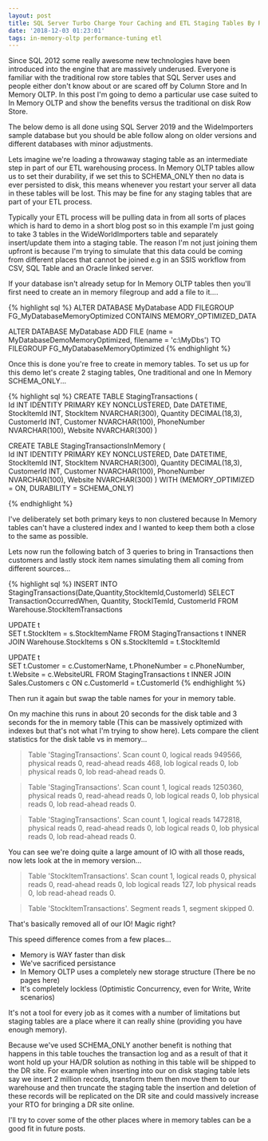 ```yaml
---
layout: post
title: SQL Server Turbo Charge Your Caching and ETL Staging Tables By Removing The IO
date: '2018-12-03 01:23:01'
tags: in-memory-oltp performance-tuning etl
---
```

Since SQL 2012 some really awesome new technologies have been introduced into the engine that are massively underused. Everyone is familiar with the traditional row store tables that SQL Server uses and people either don't know about or are scared off by Column Store and In Memory OLTP. In this post I'm going to demo a particular use case suited to In Memory OLTP and show the benefits versus the traditional on disk Row Store.

The below demo is all done using SQL Server 2019 and the WideImporters sample database but you should be able follow along on older versions and different databases with minor adjustments.

Lets imagine we're loading a throwaway staging table as an intermediate step in part of our ETL warehousing process. In Memory OLTP tables allow us to set their durability, if we set this to SCHEMA_ONLY then no data is ever persisted to disk, this means whenever you restart your server all data in these tables will be lost. This may be fine for any staging tables that are part of your ETL process.

Typically your ETL process will be pulling data in from all sorts of places which is hard to demo in a short blog post so in this example I'm just going to take 3 tables in the WideWorldImporters table and separately insert/update them into a staging table. The reason I'm not just joining them upfront is because I'm trying to simulate that this data could be coming from different places that cannot be joined  e.g in an SSIS workflow from CSV, SQL Table and an Oracle linked server.

If your database isn't already setup for In Memory OLTP tables then you'll first need to create an in memory filegroup and add a file to it....

{% highlight sql %}
ALTER DATABASE MyDatabase 
ADD FILEGROUP FG_MyDatabaseMemoryOptimized CONTAINS MEMORY_OPTIMIZED_DATA

ALTER DATABASE MyDatabase
ADD FILE (name = MyDatabaseDemoMemoryOptimized, filename = 'c:\MyDbs\')
TO FILEGROUP FG_MyDatabaseMemoryOptimized
{% endhighlight %}

Once this is done you're free to create in memory tables. To set us up for this demo let's create 2 staging tables, One traditional and one In Memory SCHEMA_ONLY...

{% highlight sql %}
CREATE TABLE StagingTransactions
(	
   Id INT IDENTITY PRIMARY KEY NONCLUSTERED,
   Date DATETIME,
   StockItemId INT,
   StockItem NVARCHAR(300),
   Quantity DECIMAL(18,3),
   CustomerId INT,
   Customer NVARCHAR(100),
   PhoneNumber NVARCHAR(100),
   Website NVARCHAR(300)
)

CREATE TABLE StagingTransactionsInMemory
(	
   Id INT IDENTITY PRIMARY KEY NONCLUSTERED,
   Date DATETIME,
   StockItemId INT,
   StockItem NVARCHAR(300),
   Quantity DECIMAL(18,3),
   CustomerId INT,
   Customer NVARCHAR(100),
   PhoneNumber NVARCHAR(100),
   Website NVARCHAR(300)
)
WITH (MEMORY_OPTIMIZED = ON, DURABILITY = SCHEMA_ONLY)

{% endhighlight %}

I've deliberately set both primary keys to non clustered because In Memory tables can't have a clustered index and I wanted to keep them both a close to the same as possible.

Lets now run the following batch of 3 queries to bring in Transactions then customers and lastly stock item names simulating them all coming from different sources...

{% highlight sql %}
INSERT INTO StagingTransactions(Date,Quantity,StockItemId,CustomerId)
SELECT 
   TransactionOccurredWhen,
   Quantity,
   StockITemId,
   CustomerId
FROM 
   Warehouse.StockItemTransactions

UPDATE t  
SET 
   t.StockItem = s.StockItemName
FROM
   StagingTransactions t
   INNER JOIN Warehouse.StockItems s ON s.StockItemId = t.StockItemId

UPDATE t  
SET 
   t.Customer = c.CustomerName,
   t.PhoneNumber = c.PhoneNumber,
   t.Website = c.WebsiteURL
FROM
   StagingTransactions t
   INNER JOIN Sales.Customers c ON c.CustomerId = t.CustomerId
{% endhighlight %}

Then run it again but swap the table names for your in memory table.

On my machine this runs in about 20 seconds for the disk table and 3 seconds for the in memory table (This can be massively optimized with indexes but that's not what I'm trying to show here). Lets compare the client statistics for the disk table vs in memory...

> Table 'StagingTransactions'. Scan count 0, logical reads 949566, physical reads 0, read-ahead reads 468, lob logical reads 0, lob physical reads 0, lob read-ahead reads 0.

> Table 'StagingTransactions'. Scan count 1, logical reads 1250360, physical reads 0, read-ahead reads 0, lob logical reads 0, lob physical reads 0, lob read-ahead reads 0.

> Table 'StagingTransactions'. Scan count 1, logical reads 1472818, physical reads 0, read-ahead reads 0, lob logical reads 0, lob physical reads 0, lob read-ahead reads 0.

You can see we're doing quite a large amount of IO with all those reads, now lets look at the in memory version...

> Table 'StockItemTransactions'. Scan count 1, logical reads 0, physical reads 0, read-ahead reads 0, lob logical reads 127, lob physical reads 0, lob read-ahead reads 0.

> Table 'StockItemTransactions'. Segment reads 1, segment skipped 0.

That's basically removed all of our IO! Magic right?

This speed difference comes from a few places...

- Memory is WAY faster than disk
- We've sacrificed persistance
- In Memory OLTP uses a completely new storage structure (There be no pages here)
- It's completely lockless (Optimistic Concurrency, even for Write, Write scenarios)

It's not a tool for every job as it comes with a number of limitations but staging tables are a place where it can really shine (providing you have enough memory).

Because we've used SCHEMA_ONLY another benefit is nothing that happens in this table touches the transaction log and as a result of that it wont hold up your HA/DR solution as nothing in this table will be shipped to the DR site. For example when inserting into our on disk staging table lets say we insert 2 million records, transform them then move them to our warehouse and then truncate the staging table the insertion and deletion of these records will be replicated on the DR site and could massively increase your RTO for bringing a DR site online.

I'll try to cover some of the other places where in memory tables can be a good fit in future posts.